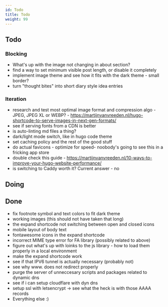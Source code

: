 ```yaml
---
id: Todo
title: Todo
weight: 99
---
```

## Todo

### Blocking

+ What's up with the image not changing in about section?
+ find a way to set minimum visible post length, or disable it completely
+ implement image theme and see how it fits with the dark theme - small border?
+ turn "thought bites" into short diary style idea entries

### Iteration

+ research and test most optimal image format and compression algo - JPEG, JPEG XL or WEBP? - <https://martijnvanvreeden.nl/hugo-shortcode-to-serve-images-in-next-gen-formats/>
+ see if serving fonts from a CDN is better
+ is auto-linting md files a thing?
+ dark/light mode switch, like in hugo code theme
+ set caching policy and the rest of the good stuff
+ do actual favicons - optimize for speed- noobody's going to see this in a fricking app store
+ double check this guide - <https://martijnvanvreeden.nl/10-ways-to-improve-your-hugo-website-performance/>
+ is switching to Caddy worth it? Current answer - no

## Doing

## Done

+ fix footnote symbol and text colors to fit dark theme
+ working images (this should not have taken that long)
+ the expand shortcode not switching between open and closed icons
+ mobile layout of body text
+ fontawesome icons in the expand shortcode
+ incorrect MIME type error for FA library (possibly related to above)
+ figure out what's up with loinks to the js library - how to load them properly in a local environment
+ make the expand shortcode work
+ see if that IPV6 tunnel is actually necessary (probably not)
+ see why www. does not redirect properly
+ purge the server of unneccesary scripts and packages related to dynamic dns
+ see if i can setup cloudflare with dyn dns
+ setup ssl with letsencrypt -> see what the heck is with those AAAA records  
+ Everything else :)
